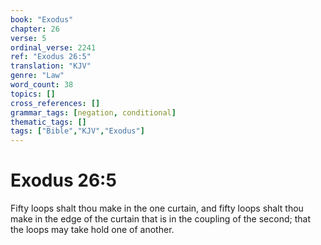 ```yaml
---
book: "Exodus"
chapter: 26
verse: 5
ordinal_verse: 2241
ref: "Exodus 26:5"
translation: "KJV"
genre: "Law"
word_count: 38
topics: []
cross_references: []
grammar_tags: [negation, conditional]
thematic_tags: []
tags: ["Bible","KJV","Exodus"]
---
```


# Exodus 26:5

Fifty loops shalt thou make in the one curtain, and fifty loops shalt thou make in the edge of the curtain that is in the coupling of the second; that the loops may take hold one of another.

